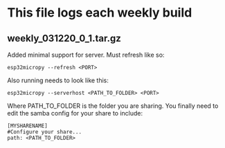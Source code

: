 # This file logs each weekly build
## weekly_031220_0_1.tar.gz
Added minimal support for server. Must refresh like so:
```
esp32micropy --refresh <PORT>
```
Also running needs to look like this:
```
esp32micropy --serverhost <PATH_TO_FOLDER> <PORT>
```
Where PATH_TO_FOLDER is the folder you are sharing.
You finally need to edit the samba config for your share to include:
```
[MYSHARENAME]
#Configure your share...
path: <PATH_TO_FOLDER>
```

